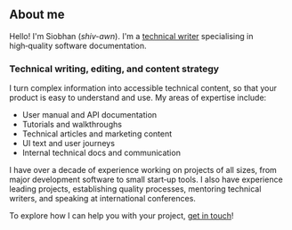 ## About me

Hello! I'm Siobhan (_shiv-awn_). I'm a [technical writer](https://en.wikipedia.org/wiki/Technical_writer) specialising in high&#8209;quality software documentation.

### Technical writing, editing, and content strategy

I turn complex information into accessible technical content, so that your product is easy to understand and use. My areas of expertise include:

* User manual and API documentation
* Tutorials and walkthroughs
* Technical articles and marketing content
* UI text and user journeys
* Internal technical docs and communication

I have over a decade of experience working on projects of all sizes, from major development software to small start&#8209;up tools. I also have experience leading projects, establishing quality processes, mentoring technical writers, and speaking at international conferences.

To explore how I can help you with your project, [get in touch](mailto:hello@fitzgerald-gibson.com)!